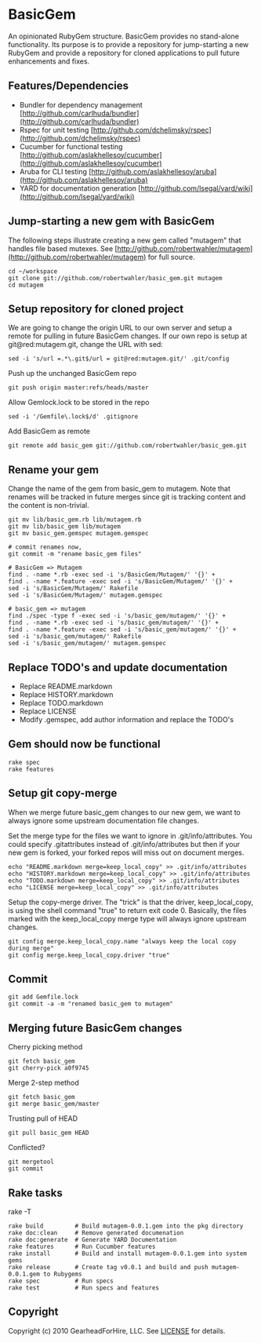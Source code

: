 BasicGem
========

An opinionated RubyGem structure. BasicGem provides no stand-alone functionality.  Its purpose is 
to provide a repository for jump-starting a new RubyGem and provide a repository for cloned 
applications to pull future enhancements and fixes.


Features/Dependencies 
---------------------

* Bundler for dependency management [http://github.com/carlhuda/bundler](http://github.com/carlhuda/bundler)
* Rspec for unit testing [http://github.com/dchelimsky/rspec](http://github.com/dchelimsky/rspec)
* Cucumber for functional testing [http://github.com/aslakhellesoy/cucumber](http://github.com/aslakhellesoy/cucumber)
* Aruba for CLI testing [http://github.com/aslakhellesoy/aruba](http://github.com/aslakhellesoy/aruba)
* YARD for documentation generation [http://github.com/lsegal/yard/wiki](http://github.com/lsegal/yard/wiki)


Jump-starting a new gem with BasicGem
-----------------------------------------

The following steps illustrate creating a new gem called "mutagem" that handles file based mutexes.
See [http://github.com/robertwahler/mutagem](http://github.com/robertwahler/mutagem) for full source.

    cd ~/workspace
    git clone git://github.com/robertwahler/basic_gem.git mutagem
    cd mutagem


Setup repository for cloned project
-----------------------------------

We are going to change the origin URL to our own server and setup a remote
for pulling in future BasicGem changes. If our own repo is setup at
git@red:mutagem.git, change the URL with sed:

    sed -i 's/url =.*\.git$/url = git@red:mutagem.git/' .git/config

Push up the unchanged BasicGem repo

    git push origin master:refs/heads/master

Allow Gemlock.lock to be stored in the repo

    sed -i '/Gemfile\.lock$/d' .gitignore

Add BasicGem as remote

    git remote add basic_gem git://github.com/robertwahler/basic_gem.git


Rename your gem
---------------

Change the name of the gem from basic_gem to mutagem.  Note that
renames will be tracked in future merges since git is tracking content and
the content is non-trivial.

    git mv lib/basic_gem.rb lib/mutagem.rb
    git mv lib/basic_gem lib/mutagem
    git mv basic_gem.gemspec mutagem.gemspec

    # commit renames now, 
    git commit -m "rename basic_gem files"

    # BasicGem => Mutagem
    find . -name *.rb -exec sed -i 's/BasicGem/Mutagem/' '{}' +
    find . -name *.feature -exec sed -i 's/BasicGem/Mutagem/' '{}' +
    sed -i 's/BasicGem/Mutagem/' Rakefile
    sed -i 's/BasicGem/Mutagem/' mutagem.gemspec

    # basic_gem => mutagem
    find ./spec -type f -exec sed -i 's/basic_gem/mutagem/' '{}' +
    find . -name *.rb -exec sed -i 's/basic_gem/mutagem/' '{}' +
    find . -name *.feature -exec sed -i 's/basic_gem/mutagem/' '{}' +
    sed -i 's/basic_gem/mutagem/' Rakefile
    sed -i 's/basic_gem/mutagem/' mutagem.gemspec


Replace TODO's and update documentation
---------------------------------------

* Replace README.markdown
* Replace HISTORY.markdown
* Replace TODO.markdown
* Replace LICENSE
* Modify .gemspec, add author information and replace the TODO's


Gem should now be functional
---------------------------

    rake spec
    rake features


Setup git copy-merge
--------------------
When we merge future basic_gem changes to our new gem, we want to always ignore 
some upstream documentation file changes.  

Set the merge type for the files we want to ignore in .git/info/attributes. You
could specify .gitattributes instead of .git/info/attributes but then if your
new gem is forked, your forked repos will miss out on document merges.

    echo "README.markdown merge=keep_local_copy" >> .git/info/attributes
    echo "HISTORY.markdown merge=keep_local_copy" >> .git/info/attributes
    echo "TODO.markdown merge=keep_local_copy" >> .git/info/attributes
    echo "LICENSE merge=keep_local_copy" >> .git/info/attributes


Setup the copy-merge driver. The "trick" is that the driver, keep_local_copy, is using 
the shell command "true" to return exit code 0.  Basically, the files marked with
the keep_local_copy merge type will always ignore upstream changes.

    git config merge.keep_local_copy.name "always keep the local copy during merge"
    git config merge.keep_local_copy.driver "true"


Commit
------

    git add Gemfile.lock
    git commit -a -m "renamed basic_gem to mutagem"


Merging future BasicGem changes
-------------------------------

Cherry picking method

    git fetch basic_gem
    git cherry-pick a0f9745

Merge 2-step method

    git fetch basic_gem
    git merge basic_gem/master

Trusting pull of HEAD

    git pull basic_gem HEAD

Conflicted?

    git mergetool
    git commit


Rake tasks
----------

rake -T

    rake build         # Build mutagem-0.0.1.gem into the pkg directory
    rake doc:clean     # Remove generated documenation
    rake doc:generate  # Generate YARD Documentation
    rake features      # Run Cucumber features
    rake install       # Build and install mutagem-0.0.1.gem into system gems
    rake release       # Create tag v0.0.1 and build and push mutagem-0.0.1.gem to Rubygems
    rake spec          # Run specs
    rake test          # Run specs and features


Copyright
---------

Copyright (c) 2010 GearheadForHire, LLC. See [LICENSE](LICENSE) for details.
